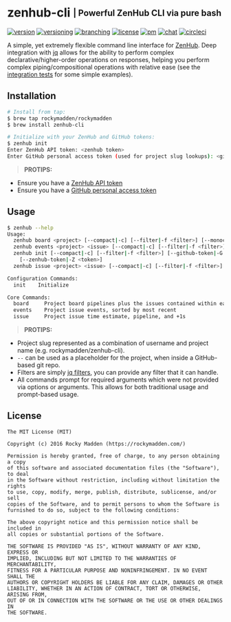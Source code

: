 # zenhub-cli <sub><sup>| Powerful ZenHub CLI via pure bash</sup></sub>
[![version](http://img.shields.io/badge/version-v0.0.0-blue.svg)](https://github.com/rockymadden/zenhub-cli/releases)
[![versioning](http://img.shields.io/badge/versioning-semver-blue.svg)](http://semver.org)
[![branching](http://img.shields.io/badge/branching-github%20flow-blue.svg)](https://guides.github.com/introduction/flow/)
[![license](http://img.shields.io/badge/license-mit-blue.svg)](https://opensource.org/licenses/MIT)
[![pm](http://img.shields.io/badge/pm-zenhub-blue.svg)](https://www.zenhub.io)
[![chat](http://img.shields.io/badge/chat-slack-blue.svg)](https://rockymadden-slack.herokuapp.com)
[![circleci](http://img.shields.io/badge/circleci-passing-brightgreen.svg)](https://circleci.com/gh/rockymadden/zenhub-cli)

A simple, yet extremely flexible command line interface for [ZenHub](https://www.zenhub.io). Deep
integration with [jq](https://github.com/stedolan/jq) allows for the ability to perform complex
declarative/higher-order operations on responses, helping you perform complex piping/compositional
operations with relative ease (see the [integration tests](test/integration) for some simple
examples).

## Installation
```bash
# Install from tap:
$ brew tap rockymadden/rockymadden
$ brew install zenhub-cli

# Initialize with your ZenHub and GitHub tokens:
$ zenhub init
Enter ZenHub API token: <zenhub token>
Enter GitHub personal access token (used for project slug lookups): <github token>
```

> __PROTIPS:__
* Ensure you have a [ZenHub API token](https://dashboard.zenhub.io/#/settings)
* Ensure you have a [GitHub personal access token](https://github.com/settings/tokens)

## Usage
```bash
$ zenhub --help
Usage:
  zenhub board <project> [--compact|-c] [--filter|-f <filter>] [--monochrome|-m]
  zenhub events <project> <issue> [--compact|-c] [--filter|-f <filter>] [--monochrome|-m]
  zenhub init [--compact|-c] [--filter|-f <filter>] [--github-token|-G <token>] [--monochrome|-m]
    [--zenhub-token|-Z <token>]
  zenhub issue <project> <issue> [--compact|-c] [--filter|-f <filter>] [--monochrome|-m]

Configuration Commands:
  init    Initialize

Core Commands:
  board     Project board pipelines plus the issues contained within each pipeline
  events    Project issue events, sorted by most recent
  issue     Project issue time estimate, pipeline, and +1s
```

> __PROTIPS:__
* Project slug represented as a combination of username and project name
(e.g. rockymadden/zenhub-cli).
* `--` can be used as a placeholder for the project, when inside a GitHub-based git repo.
* Filters are simply [jq filters](https://stedolan.github.io/jq/manual/), you can provide any filter
that it can handle.
* All commands prompt for required arguments which were not provided via options or arguments. This
allows for both traditional usage and prompt-based usage.

## License
```
The MIT License (MIT)

Copyright (c) 2016 Rocky Madden (https://rockymadden.com/)

Permission is hereby granted, free of charge, to any person obtaining a copy
of this software and associated documentation files (the "Software"), to deal
in the Software without restriction, including without limitation the rights
to use, copy, modify, merge, publish, distribute, sublicense, and/or sell
copies of the Software, and to permit persons to whom the Software is
furnished to do so, subject to the following conditions:

The above copyright notice and this permission notice shall be included in
all copies or substantial portions of the Software.

THE SOFTWARE IS PROVIDED "AS IS", WITHOUT WARRANTY OF ANY KIND, EXPRESS OR
IMPLIED, INCLUDING BUT NOT LIMITED TO THE WARRANTIES OF MERCHANTABILITY,
FITNESS FOR A PARTICULAR PURPOSE AND NONINFRINGEMENT. IN NO EVENT SHALL THE
AUTHORS OR COPYRIGHT HOLDERS BE LIABLE FOR ANY CLAIM, DAMAGES OR OTHER
LIABILITY, WHETHER IN AN ACTION OF CONTRACT, TORT OR OTHERWISE, ARISING FROM,
OUT OF OR IN CONNECTION WITH THE SOFTWARE OR THE USE OR OTHER DEALINGS IN
THE SOFTWARE.
```
